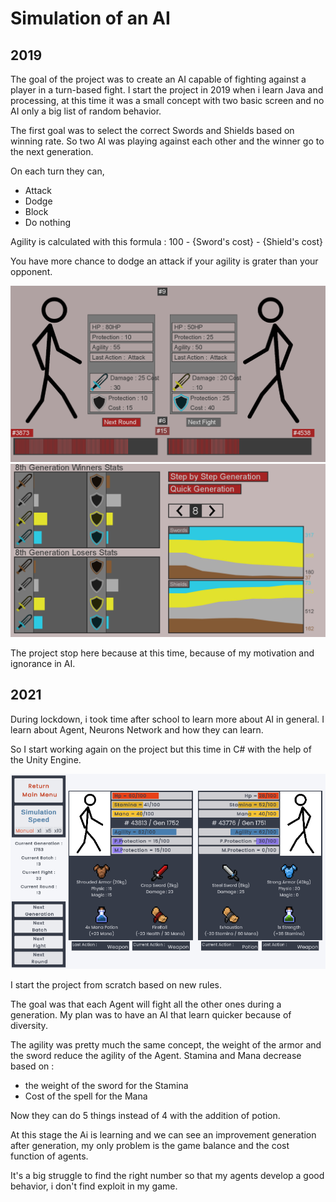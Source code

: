 
# Simulation of an AI

## 2019
The goal of the project was to create an AI capable of fighting against a player in a turn-based fight.
I start the project in 2019 when i learn Java and processing, at this time it was a small concept with two basic screen and no AI only a big list of random behavior. 

The first goal was to select the correct Swords and Shields based on winning rate. So two AI was playing against each other and the winner go to the next generation. 

On each turn they can, 
- Attack 
- Dodge 
- Block
- Do nothing

Agility is calculated with this formula : 100 - {Sword's cost} - {Shield's cost}

You have more chance to dodge an attack if your agility is grater than your opponent.

 <img src="https://github.com/velkyos/velkyos/blob/master/images/IA_FIGHT_SCREEN_V1.PNG"/>

 <img src="https://github.com/velkyos/velkyos/blob/master/images/IA_GENERATION_V1.PNG"/>

 The project stop here because at this time, because of my motivation and ignorance in AI.

## 2021

During lockdown, i took time after school to learn more about AI in general. I learn about Agent, Neurons Network and how they can learn.

So I start working again on the project but this time in C# with the help of the Unity Engine.

<img src="https://github.com/velkyos/velkyos/blob/master/images/IA_FIGHT_SCREEN.PNG"/>

 I start the project from scratch based on new rules.


 The goal was that each Agent will fight all the other ones during a generation. 
 My plan was to have an AI that learn quicker because of diversity.

The agility was pretty much the same concept, the weight of the armor and the sword reduce the agility of the Agent.
Stamina and Mana decrease based on : 
- the weight of the sword for the Stamina
- Cost of the spell for the Mana

Now they can do 5 things instead of 4 with the addition of potion.

At this stage the Ai is learning and we can see an improvement generation after generation, my only problem is the game balance and the cost function of agents.

It's a big struggle to find the right number so that my agents develop a good behavior, i don't find exploit in my game.
